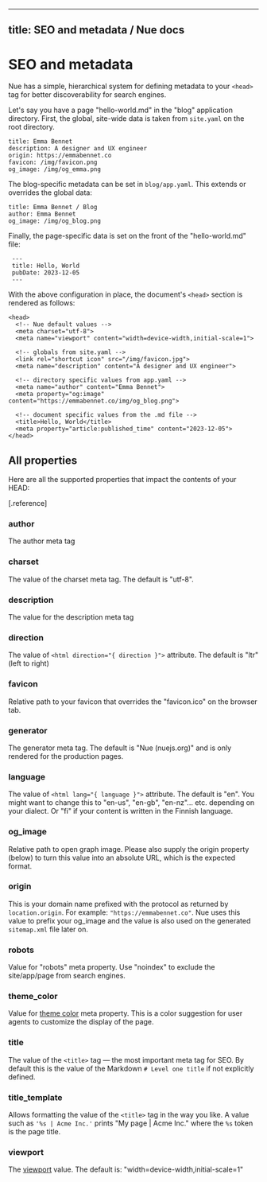 
---
title: SEO and metadata / Nue docs
---


# SEO and metadata
Nue has a simple, hierarchical system for defining metadata to your `<head>` tag for better discoverability for search engines.

Let's say you have a page "hello-world.md" in the "blog" application directory. First, the global, site-wide data is taken from `site.yaml` on the root directory.

```
title: Emma Bennet
description: A designer and UX engineer
origin: https://emmabennet.co
favicon: /img/favicon.png
og_image: /img/og_emma.png
```

The blog-specific metadata can be set in `blog/app.yaml`. This extends or overrides the global data:

```
title: Emma Bennet / Blog
author: Emma Bennet
og_image: /img/og_blog.png
```

Finally, the page-specific data is set on the front of the "hello-world.md" file:

```
 ---
 title: Hello, World
 pubDate: 2023-12-05
 ---
```

With the above configuration in place, the document's `<head>` section is rendered as follows:

```
<head>
  <!-- Nue default values -->
  <meta charset="utf-8">
  <meta name="viewport" content="width=device-width,initial-scale=1">

  <!-- globals from site.yaml -->
  <link rel="shortcut icon" src="/img/favicon.jpg">
  <meta name="description" content="A designer and UX engineer">

  <!-- directory specific values from app.yaml -->
  <meta name="author" content="Emma Bennet">
  <meta property="og:image" content="https://emmabennet.co/img/og_blog.png">

  <!-- document specific values from the .md file -->
  <title>Hello, World</title>
  <meta property="article:published_time" content="2023-12-05">
</head>
```


## All properties
Here are all the supported properties that impact the contents of your HEAD:

[.reference]
  ### author
  The author meta tag

  ### charset
  The value of the charset meta tag. The default is "utf-8".

  ### description
  The value for the description meta tag

  ### direction
  The value of `<html direction="{ direction }">` attribute. The default is "ltr" (left to right)

  ### favicon
  Relative path to your favicon that overrides the "favicon.ico" on the browser tab.

  ### generator
  The generator meta tag. The default is "Nue (nuejs.org)" and is only rendered for the production pages.

  ### language
  The value of `<html lang="{ language }">` attribute. The default is "en". You might want to change this to "en-us", "en-gb", "en-nz"... etc. depending on your dialect. Or "fi" if your content is written in the Finnish language.

  ### og_image
  Relative path to open graph image. Please also supply the origin property (below) to turn this value into an absolute URL, which is the expected format.

  ### origin
  This is your domain name prefixed with the protocol as returned by `location.origin`. For example: `"https://emmabennet.co"`. Nue uses this value to prefix your og_image and the value is also used on the generated `sitemap.xml` file later on.

  ### robots
  Value for "robots" meta property. Use "noindex" to exclude the site/app/page from search engines.

  ### theme_color
  Value for [theme color](//developer.mozilla.org/en-US/docs/Web/HTML/Element/meta/name/theme-color) meta property. This is a color suggestion for user agents to customize the display of the page.

  ### title
  The value of the `<title>` tag — the most important meta tag for SEO. By default this is the value of the Markdown `# Level one title` if not explicitly defined.

  ### title_template
  Allows formatting the value of the `<title>` tag in the way you like. A value such as `'%s | Acme Inc.'` prints "My page | Acme Inc." where the `%s` token is the page title.

  ### viewport
  The [viewport](//developer.mozilla.org/en-US/docs/Web/HTML/Viewport_meta_tag) value. The default is: "width=device-width,initial-scale=1"

